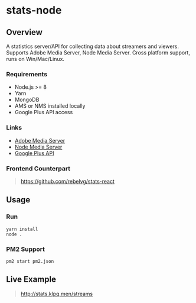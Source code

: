 # stats-node

## Overview
A statistics server/API for collecting data about streamers and viewers.
Supports Adobe Media Server, Node Media Server.
Cross platform support, runs on Win/Mac/Linux.

### Requirements
- Node.js >= 8
- Yarn
- MongoDB
- AMS or NMS installed locally
- Google Plus API access

### Links
- [Adobe Media Server](http://www.adobe.com/products/adobe-media-server-family.html)
- [Node Media Server](https://github.com/illuspas/Node-Media-Server)
- [Google Plus API](https://console.developers.google.com/apis/library/plus.googleapis.com)

### Frontend Counterpart
> https://github.com/rebelvg/stats-react

## Usage

### Run
```
yarn install
node .
```

### PM2 Support
```
pm2 start pm2.json
```

## Live Example
> http://stats.klpq.men/streams
